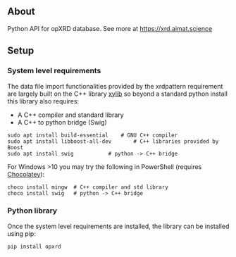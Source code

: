## About

Python API for opXRD database. See more at https://xrd.aimat.science

## Setup

### System level requirements
The data file import functionalities provided by the xrdpattern requirement are largely built on the C++ library  [xylib](https://github.com/wojdyr/xylib) so beyond a standard python install this library also requires:
- A C++ compiler and standard library
- A C++ to python bridge (Swig)
```
sudo apt install build-essential	# GNU C++ compiler
sudo apt install libboost-all-dev       # C++ libraries provided by Boost
sudo apt install swig 			# python -> C++ bridge
```

For Windows >10 you may try the following in PowerShell (requires [Chocolatey](https://chocolatey.org/)):
```
choco install mingw  # C++ compiler and std library
choco install swig   # python -> C++ bridge
```

### Python library
Once the system level requirements are installed, the library can be installed using pip:
```
pip install opxrd
```